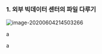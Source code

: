 ### 1.  외부 빅데이터 센터의 파일 다루기

 

![image-20200604214503266](C:\Users\cjfgml123\AppData\Roaming\Typora\typora-user-images\image-20200604214503266.png)

a

a